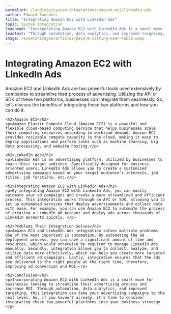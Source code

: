 ```yaml
---
permalink: /landings/system-integrations/amazon-ec2/linkedin-ads
author: Edward Saunders
title: "Integrating Amazon EC2 with LinkedIn Ads"
topic: System Integration
leadhead: "Incorporating Amazon EC2 with LinkedIn Ads is a smart move for businesses looking to streamline their advertising process and increase ROI"
leadtext: "Through automation, data analytics, and improved targeting, this integration can take your advertising campaigns to the next level. So, if you haven’t already, it’s time to consider integrating these two powerful platforms into your business strategy."
image: /assets/images/articles/people-sitting-near-table.webp
---
```

<div class="arttext">	<h1>Integrating Amazon EC2 with LinkedIn Ads</h1>
	<p>Amazon EC2 and LinkedIn Ads are two powerful tools used extensively by companies to streamline their process of advertising. Utilizing the API or SDK of these two platforms, businesses can integrate them seamlessly. So, let’s discuss the benefits of integrating these two platforms and how you can do it.</p>

	<h2>Amazon EC2</h2>
	<p>Amazon Elastic Compute Cloud (Amazon EC2) is a powerful and flexible cloud-based computing service that helps businesses scale their computing resources according to workload demand. Amazon EC2 provides resizable compute capacity in the cloud, making it easy to deploy applications and perform tasks such as machine learning, big data processing, and website hosting.</p>

	<h2>LinkedIn Ads</h2>
	<p>LinkedIn Ads is an advertising platform, utilized by businesses to reach their target audience. Specifically designed for business-oriented users, LinkedIn Ads allows you to create a customized advertising campaign based on your target audience’s interests, job titles, job functions, etc.</p>

	<h2>Integrating Amazon EC2 with LinkedIn Ads</h2>
	<p>By integrating Amazon EC2 with LinkedIn Ads, you can easily automate your ad campaigns and create a more streamlined and efficient process. This integration works through an API or SDK, allowing you to set up automated services that deploy advertisements and collect data with ease. For example, you can use Amazon EC2 to automate the process of creating a LinkedIn Ad Account and deploy ads across thousands of LinkedIn accounts quickly. </p>

	<h2>Problems Their Integration Solves</h2>
	<p>Amazon EC2 and LinkedIn Ads integration solves multiple problems. One of the most important is automation. By automating the ad deployment process, you can save a significant amount of time and resources, which would otherwise be required to manage LinkedIn Ads manually. Secondly, integration allows you to collect, analyze, and utilize data more effectively, which can help you create more targeted and efficient ad campaigns. Lastly, integration ensures that the ads are delivered to the right people at the right time, therefore, improving ad conversion and ROI.</p>

	<h2>Conclusion</h2>
	<p>Incorporating Amazon EC2 with LinkedIn Ads is a smart move for businesses looking to streamline their advertising process and increase ROI. Through automation, data analytics, and improved targeting, this integration can take your advertising campaigns to the next level. So, if you haven’t already, it’s time to consider integrating these two powerful platforms into your business strategy.</p>

</div>